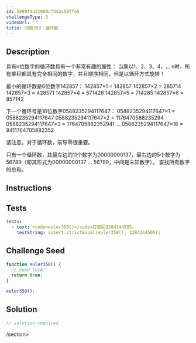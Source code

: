 ```yaml
---
id: 5900f4d21000cf542c50ffe5
challengeType: 5
videoUrl: ''
title: 问题358：循环数
---
```


## Description
<section id="description">
具有n位数字的循环数具有一个非常有趣的属性：
当乘以1、2、3、4，... n时，所有乘积都具有完全相同的数字，并且顺序相同，但是以循环方式旋转！



最小的循环数是6位数字142857：
142857×1 = 142857
142857×2 = 285714
142857×3 = 428571
142857×4 = 571428
142857×5 = 714285
142857×6 = 857142



下一个循环号是16位数字0588235294117647：
0588235294117647×1 = 0588235294117647
0588235294117647×2 = 1176470588235294
0588235294117647×3 = 1764705882352941
...
0588235294117647×16 = 9411764705882352



请注意，对于循环数，前导零很重要。



只有一个循环数，其最左边的11个数字为00000000137，最右边的5个数字为56789（即其形式为00000000137 ... 56789，中间是未知数字）。 查找所有数字的总和。
</section>

## Instructions
<section id="instructions">
</section>

## Tests
<section id='tests'>

```yml
tests:
  - text: <code>euler358()</code>应返回3284144505。
    testString: assert.strictEqual(euler358(), 3284144505);

```

</section>

## Challenge Seed
<section id='challengeSeed'>

<div id='js-seed'>

```js
function euler358() {
  // Good luck!
  return true;
}

euler358();

```

</div>



</section>

## Solution
<section id='solution'>

```js
// solution required
```

/section>
